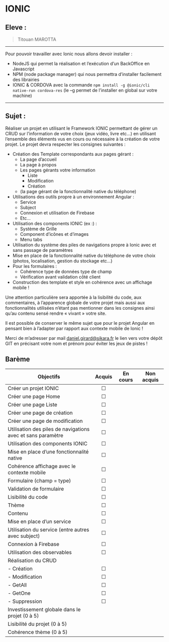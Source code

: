 # IONIC

## Eleve :
>Titouan MAROTTA

---

Pour pouvoir travailler avec Ionic nous allons devoir installer :
* NodeJS qui permet la réalisation et l’exécution d’un BackOffice en Javascript
* NPM (node package manager) qui nous permettra d’installer facilement des librairies
* IONIC & CORDOVA avec la commande ```npm install -g @ionic/cli native-run cordova-res``` (le –g permet de l’installer en global sur votre machine)

---

## Sujet :

Réaliser un projet en utilisant le Framework IONIC permettant de gérer un CRUD sur l’information de votre choix (jeux vidéo, livre etc…) en utilisant l’ensemble des éléments vus en cours ou nécessaire à la création de votre projet. Le projet devra respecter les consignes suivantes :

- Création des Template correspondants aux pages gérant :
    - La page d’accueil
    - La page à propos
    - Les pages gérants votre information
        - Liste
        - Modification
        - Création
    - (la page gérant de la fonctionnalité native du téléphone)
- Utilisations des outils propre à un environnement Angular :
    - Service
    - Subject
    - Connexion et utilisation de Firebase
    - Etc…
- Utilisation des components IONIC (ex :) :
    - Système de Grille
    - Component d’icônes et d’images
    - Menu tabs
- Utilisation du système des piles de navigations propre à Ionic avec et sans passage de paramètres
- Mise en place de la fonctionnalité native du téléphone de votre choix (photos, localisation, gestion du stockage etc…)
- Pour les formulaires :
    - Cohérence type de données type de champ
    - Vérification avant validation côté client
- Construction des template et style en cohérence avec un affichage mobile !

Une attention particulière sera apportée à la lisibilité du code, aux commentaires, à l’apparence globale de votre projet mais aussi aux fonctionnalités utilisées n’étant pas mentionner dans les consignes ainsi qu’au contenu sensé rendre « vivant » votre site.

Il est possible de conserver le même sujet que pour le projet Angular en pensant bien à l’adapter par rapport aux contexte mobile de Ionic !

Merci de m’adresser par mail daniel.girard@sikara.fr le lien vers votre dépôt GIT en précisant votre nom et prénom pour éviter les jeux de pistes !


## Barème

| Objectifs                                                 | Acquis | En cours | Non acquis |
| --------------------------------------------------------- | :----: | :------: | :--------: |
| Créer un projet IONIC|☐|||
| Créer une page Home|☐|||
| Créer une page Liste|☐|||
| Créer une page de création|☐|||
| Créer une page de modification|☐|||
| Utilisation des piles de navigations avec et sans paramètre|☐|||
| Utilisation des components IONIC|☐|||
| Mise en place d’une fonctionnalité native|☐|||
| Cohérence affichage avec le contexte mobile|☐|||
| Formulaire (champ = type)|☐|||
| Validation de formulaire|☐|||
| Lisibilité du code|☐|||
| Thème|☐|||
| Contenu|☐|||
| Mise en place d’un service|☐|||
| Utilisation du service (entre autres avec subject)|☐|||
| Connexion à Firebase|☐|||
| Utilisation des observables|☐|||
| Réalisation du CRUD||||
| *-* Création|☐|||
| - Modification|☐|||
| - GetAll|☐|||
| - GetOne|☐|||
| - Suppression|☐|||
| Investissement globale dans le projet (0 à 5)||||
| Lisibilité du projet (0 à 5)||||
| Cohérence thème (0 à 5)||||
